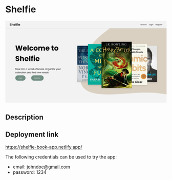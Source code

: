 # Shelfie
![Project Screenshot](client/public/images/shelfie-welcome-img.png)

## Description


## Deployment link
https://shelfie-book-app.netlify.app/

The following credentials can be used to try the app:
* email: johndoe@gmail.com  
* password: 1234